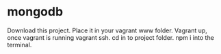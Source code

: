 # mongodb
Download this project. Place it in your vagrant www folder. Vagrant up, once vagrant is running vagrant ssh. 
cd in to project folder. npm i into the terminal. 
